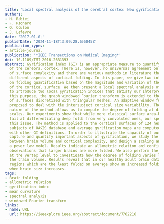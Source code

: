 ```yaml
---
title: 'Local spectral analysis of the cerebral cortex: New gyrification indices'
authors:
- H. Rabiei
- F. Richard
- O. Coulon
- J. Lefevre
date: '2017-01-01'
publishDate: '2024-11-18T13:09:28.666045Z'
publication_types:
- article-journal
publication: '*IEEE Transactions on Medical Imaging*'
doi: 10.1109/TMI.2016.2633393
abstract: Gyrification index (GI) is an appropriate measure to quantify the complexity
  of the cerebral cortex. There is, however, no universal agreement on the notion
  of surface complexity and there are various methods in literature that evaluate
  different aspects of cortical folding. In this paper, we give two intuitive interpretations
  on folding quantification based on the magnitude and variation of the mean curvature
  of the cortical surface. We then present a local spectral analysis of the mean curvature
  to introduce two local gyrification indices that satisfy our interpretations. For
  this purpose, the graph windowed Fourier transform is extended to the framework
  of surfaces discretized with triangular meshes. An adaptive window function is also
  proposed to deal with the intersubject cortical size variability. The intrinsic
  nature of the method allows us to compute the degree of folding at different spatial
  scales. Our experiments show that while more classical surface area-based GIs may
  fail at differentiating deep folds from very convoluted ones, our spectral GIs overcome
  this issue. The method is applied to the cortical surfaces of 124 healthy adult
  subjects of OASIS database and average gyrification maps are computed and compared
  with other GI definitions. In order to illustrate the capacity of our method to
  capture and quantify important aspects of gyrification, we study the relationship
  between brain volume and cortical complexity, and design a scaling analysis with
  a power law model. Results indicate an allometric relation and confirm the well-known
  observations that larger brains are more folded. We also perform the scaling analysis
  at the vertex level to investigate how the degree of folding varies locally with
  the brain volume. Results reveal that in our healthy adult brain database, cortical
  regions which are the least folded on average show an increased folding complexity
  when brain size increases.
tags:
- Brain folding
- allometric relation
- gyrification index
- mean curvature
- spectral analysis
- windowed Fourier transform
links:
- name: URL
  url: https://ieeexplore.ieee.org/abstract/document/7762216
---
```

